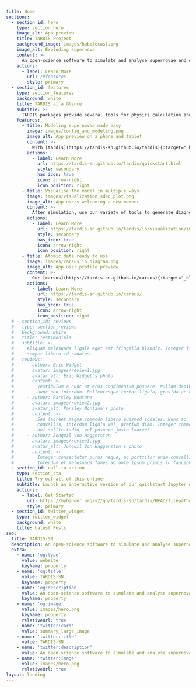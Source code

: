 ```yaml
---
title: Home
sections:
  - section_id: hero
    type: section_hero
    image_alt: App preview
    title: TARDIS Project
    background_image: images/hubblecast.png
    image_alt: Exploding supernova
    content: >-
      An open-science software to simulate and analyse supernovae and other transients
    actions:
      - label: Learn More
        url: /#features
        style: primary
  - section_id: features
    type: section_features
    background: white
    title: TARDIS at a Glance
    subtitle: >-
      TARDIS packages provide several tools for physics calculation and visualization to make your supernova research easier. 
    features:
      - title: Modeling supernovae made easy
        image: images/config_and_modeling.png
        image_alt: App preview on a phone and tablet
        content: >-
          With [tardis](https://tardis-sn.github.io/tardis){:target="_blank", rel="noopener nofollow"} (our Monte Carlo radiative-transfer code), you can control simulation parameters and access physical properties of the model in an intuitive way.
        actions:
          - label: Learn More
            url: https://tardis-sn.github.io/tardis/quickstart.html
            style: secondary
            has_icon: true
            icon: arrow-right
            icon_position: right
      - title: Visualise the model in multiple ways 
        image: images/visualization_sdec_plot.png
        image_alt: App users welcoming a new member
        content: >-
          After simulation, use our variety of tools to generate diagnostic visualizations and Jupyter widgets (GUI) to interactively explore the data.
        actions:
          - label: Learn More
            url: https://tardis-sn.github.io/tardis/io/visualization/index.html
            style: secondary
            has_icon: true
            icon: arrow-right
            icon_position: right
      - title: Atomic data ready to use
        image: images/carsus_io_diagram.png
        image_alt: App user profile preview
        content: >-
          Our [carsus](https://tardis-sn.github.io/carsus){:target="_blank", rel="noopener nofollow"} package can read atomic data from a variety of sources and output them to file formats readable by tardis and other radiative transfer codes.
        actions:
          - label: Learn More
            url: https://tardis-sn.github.io/carsus/
            style: secondary
            has_icon: true
            icon: arrow-right
            icon_position: right
  # - section_id: reviews
  #   type: section_reviews
  #   background: white
  #   title: Testimonials
  #   subtitle: >-
  #     Aliquam malesuada ligula eget est fringilla blandit. Integer finibus
  #     semper libero id sodales.
  #   reviews:
  #     - author: Eric Widget
  #       avatar: images/review1.jpg
  #       avatar_alt: Eric Widget's photo
  #       content: >-
  #         Vestibulum a nunc ut eros condimentum posuere. Nullam dapibus quis
  #         nunc non interdum. Pellentesque tortor ligula, gravida ac commodo eu.
  #     - author: Parsley Montana
  #       avatar: images/review2.jpg
  #       avatar_alt: Parsley Montana's photo
  #       content: >-
  #         Sed laoreet magna commodo libero euismod sodales. Nunc ac libero
  #         convallis, interdum ligula vel, pretium diam. Integer commodo sem at
  #         dui sollicitudin, vel posuere justo laoreet.
  #     - author: Jonquil Von Haggerston
  #       avatar: images/review3.jpg
  #       avatar_alt: Jonquil Von Haggerston's photo
  #       content: >-
  #         Integer consectetur purus neque, ac porttitor enim convallis vitae.
  #         Interdum et malesuada fames ac ante ipsum primis in faucibus.
  - section_id: call-to-action
    type: section_cta
    title: Try out all of this online!
    subtitle: Launch an interactive version of our quickstart Jupyter notebook
    actions:
      - label: Get Started
        url: https://mybinder.org/v2/gh/tardis-sn/tardis/HEAD?filepath=docs/quickstart.ipynb
        style: primary
  - section_id: twitter_widget
    type: twitter_widget
    background: white
    title: Latest Posts
seo:
  title: TARDIS-SN
  description: An open-science software to simulate and analyse supernovae and other transients
  extra:
    - name: 'og:type'
      value: website
      keyName: property
    - name: 'og:title'
      value: TARDIS-SN
      keyName: property
    - name: 'og:description'
      value: An open-science software to simulate and analyse supernovae and other transients
      keyName: property
    - name: 'og:image'
      value: images/hero.png
      keyName: property
      relativeUrl: true
    - name: 'twitter:card'
      value: summary_large_image
    - name: 'twitter:title'
      value: TARDIS-SN
    - name: 'twitter:description'
      value: An open-science software to simulate and analyse supernovae and other transients
    - name: 'twitter:image'
      value: images/hero.png
      relativeUrl: true
layout: landing
---
```

